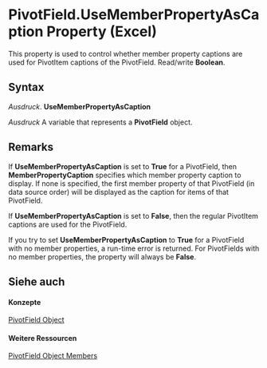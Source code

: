 
# PivotField.UseMemberPropertyAsCaption Property (Excel)

This property is used to control whether member property captions are used for PivotItem captions of the PivotField. Read/write  **Boolean**.


## Syntax

 _Ausdruck_. **UseMemberPropertyAsCaption**

 _Ausdruck_ A variable that represents a **PivotField** object.


## Remarks

If  **UseMemberPropertyAsCaption** is set to **True** for a PivotField, then **MemberPropertyCaption** specifies which member property caption to display. If none is specified, the first member property of that PivotField (in data source order) will be displayed as the caption for items of that PivotField.

If  **UseMemberPropertyAsCaption** is set to **False**, then the regular PivotItem captions are used for the PivotField.

If you try to set  **UseMemberPropertyAsCaption** to **True** for a PivotField with no member properties, a run-time error is returned. For PivotFields with no member properties, the property will always be **False**.


## Siehe auch


#### Konzepte


[PivotField Object](52784960-e2da-b43a-1e37-2d4dae61c6d8.md)
#### Weitere Ressourcen


[PivotField Object Members](http://msdn.microsoft.com/library/4a6ea12a-072c-a386-c855-7bf5f6eadd46%28Office.15%29.aspx)